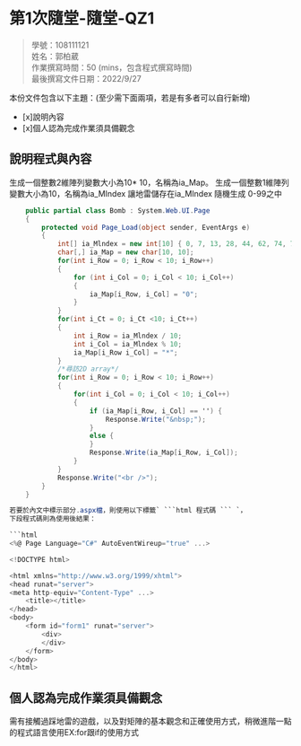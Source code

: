 ﻿# 第1次隨堂-隨堂-QZ1
>
>學號：108111121
><br />
>姓名：郭柏葳 
><br />
>作業撰寫時間：50 (mins，包含程式撰寫時間)
><br />
>最後撰寫文件日期：2022/9/27
>

本份文件包含以下主題：(至少需下面兩項，若是有多者可以自行新增)
- [x]說明內容
- [x]個人認為完成作業須具備觀念

## 說明程式與內容
生成一個整數2維陣列變數大小為10* 10，名稱為ia_Map。
生成一個整數1維陣列變數大小為10，名稱為ia_MIndex
讓地雷儲存在ia_MIndex 隨機生成 0-99之中


```csharp
    public partial class Bomb : System.Web.UI.Page
    {
        protected void Page_Load(object sender, EventArgs e)
        {
            int[] ia_Mlndex = new int[10] { 0, 7, 13, 28, 44, 62, 74, 75, 87, 90 };
            char[,] ia_Map = new char[10, 10];
            for(int i_Row = 0; i_Row < 10; i_Row++)
            {
                for (int i_Col = 0; i_Col < 10; i_Col++)
                {
                    ia_Map[i_Row, i_Col] = "0";
                }
            }   
            for(int i_Ct = 0; i_Ct <10; i_Ct++)
            {
                int i_Row = ia_Mlndex / 10;
                int i_Col = ia_Mlndex % 10;
                ia_Map[i_Row i_Col] = "*";
            }
            /*尋訪2D array*/
            for(int i_Row = 0; i_Row < 10; i_Row++)
            {
                for(int i_Col = 0; i_Col < 10; i_Col++)
                {
                    if (ia_Map[i_Row, i_Col] == '') {
                        Response.Write("&nbsp;");
                    }
                    else { 
                    }
                    Response.Write(ia_Map[i_Row, i_Col]);
                }
            }
            Response.Write("<br />");
        }
    }

若要於內文中標示部分.aspx檔，則使用以下標籤` ```html 程式碼 ``` `，
下段程式碼則為使用後結果：

```html
<%@ Page Language="C#" AutoEventWireup="true" ...>

<!DOCTYPE html>

<html xmlns="http://www.w3.org/1999/xhtml">
<head runat="server">
<meta http-equiv="Content-Type" ...>
    <title></title>
</head>
<body>
    <form id="form1" runat="server">
        <div>
        </div>
    </form>
</body>
</html>
```


## 個人認為完成作業須具備觀念
需有接觸過踩地雷的遊戲，以及對矩陣的基本觀念和正確使用方式，稍微進階一點的程式語言使用EX:for跟if的使用方式

